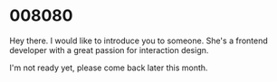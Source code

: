 # 008080

Hey there.
I would like to introduce you to someone. 
She's a frontend developer with a great passion for interaction design. 

I'm not ready yet, please come back later this month.

##
